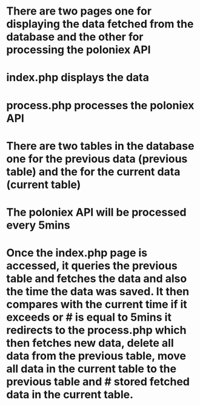 # There are two pages one for displaying the data fetched from the database and the other for processing the poloniex API
# index.php displays the data
# process.php processes the poloniex API
# There are two tables in the database one for the previous data (previous table) and the for the current data (current table)
# The poloniex API will be processed every 5mins
# Once the index.php page is accessed, it queries the previous table and fetches the data and also the time the data was saved. It then compares with the current time if it exceeds or  # is equal to 5mins it redirects to the process.php which then fetches new data, delete all data from the previous table, move all data in the current table to the previous table and  # stored fetched data in the current table.

